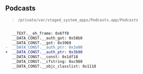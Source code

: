 ## Podcasts

> `/private/var/staged_system_apps/Podcasts.app/Podcasts`

```diff

   __TEXT.__eh_frame: 0x6ff0
   __DATA_CONST.__auth_got: 0x58b0
   __DATA_CONST.__got: 0x3960
-  __DATA_CONST.__auth_ptr: 0x3a90
+  __DATA_CONST.__auth_ptr: 0x3b90
   __DATA_CONST.__const: 0x1df18
   __DATA_CONST.__cfstring: 0xc980
   __DATA_CONST.__objc_classlist: 0x1118

```
